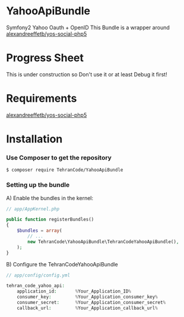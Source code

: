 # YahooApiBundle
Symfony2 Yahoo Oauth + OpenID This Bundle is a wrapper around [alexandreeffetb/yos-social-php5](https://github.com/alexandreeffetb/yos-social-php5)
# Progress Sheet
This is under construction so Don't use it or at least Debug it first!
# Requirements
[alexandreeffetb/yos-social-php5](https://github.com/alexandreeffetb/yos-social-php5)
# Installation
### Use Composer to get the repository
```
$ composer require TehranCode/YahooApiBundle
```

### Setting up the bundle
A) Enable the bundles in the kernel:

```php
// app/AppKernel.php

public function registerBundles()
{
    $bundles = array(
        // ...
        new TehranCode\YahooApiBundle\TehranCodeYahooApiBundle(),
    );
}
```

B) Configure the TehranCodeYahooApiBundle

```php
// app/config/config.yml

tehran_code_yahoo_api:
    application_id:       %Your_Application_ID%
    consumer_key:         %Your_Application_consumer_key%
    consumer_secret:      %Your_Application_consumer_secret%
    callback_url:         %Your_Application_callback_url%
```